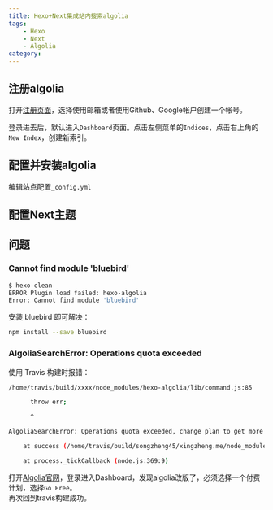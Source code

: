 ```yaml
---
title: Hexo+Next集成站内搜索algolia
tags: 
    - Hexo
    - Next
    - Algolia
category: 
---
```


## 注册algolia
打开[注册页面](https://www.algolia.com/users/sign_up)，选择使用邮箱或者使用Github、Google帐户创建一个帐号。  

登录进去后，默认进入`Dashboard`页面。点击左侧菜单的`Indices`，点击右上角的`New Index`，创建新索引。

## 配置并安装algolia
编辑站点配置`_config.yml`

## 配置Next主题


## 问题

### Cannot find module 'bluebird'
``` bash
$ hexo clean
ERROR Plugin load failed: hexo-algolia
Error: Cannot find module 'bluebird'
```
安装 bluebird 即可解决：  
``` bash
npm install --save bluebird
```

### AlgoliaSearchError: Operations quota exceeded
使用 Travis 构建时报错：  
```bash
/home/travis/build/xxxx/node_modules/hexo-algolia/lib/command.js:85

      throw err;

      ^

AlgoliaSearchError: Operations quota exceeded, change plan to get more Operations.

    at success (/home/travis/build/songzheng45/xingzheng.me/node_modules/hexo-algolia/node_modules/algoliasearch/src/AlgoliaSearchCore.js:335:32)

    at process._tickCallback (node.js:369:9)
```
打开[Algolia官网](https://www.algolia.com/)，登录进入Dashboard，发现algolia改版了，必须选择一个付费计划，选择`Go Free`。  
再次回到travis构建成功。